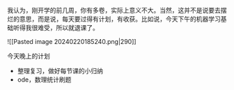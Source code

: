 我认为，刚开学的前几周，你有多卷，实际上意义不大。当然，这并不是说要去摆烂的意思，而是说，每天要过得有计划，有收获。比如说，今天下午的机器学习基础听得我很难受，所以就退课了。

![[Pasted image 20240220185240.png|290]]

今天晚上的计划
+ 整理复习，做好每节课的小归纳
+ ode，数理统计刷题